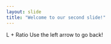 ```yaml
---
layout: slide
title: "Welcome to our second slide!"
---
```

L + Ratio
Use the left arrow to go back!
